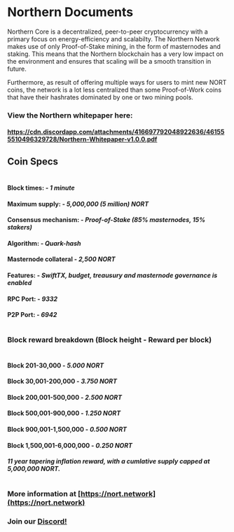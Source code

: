 # Northern Documents

Northern Core is a decentralized, peer-to-peer cryptocurrency with a primary focus on energy-efficiency and scalabilty. The Northern Network makes use of only Proof-of-Stake mining, in the form of masternodes and staking. This means that the Northern blockchain has a very low impact on the environment and ensures that scaling will be a smooth transition in future. 

Furthermore, as result of offering multiple ways for users to mint new NORT coins, the network is a lot less centralized than some Proof-of-Work coins that have their hashrates dominated by one or two mining pools.

### View the Northern whitepaper here: 

#### https://cdn.discordapp.com/attachments/416697792048922636/461555510496329728/Northern-Whitepaper-v1.0.0.pdf

## Coin Specs

#

#### Block times: - *1 minute* 
#### Maximum supply: - *5,000,000 (5 million) NORT*
#### Consensus mechanism: - *Proof-of-Stake (85% masternodes, 15% stakers)*
#### Algorithm: - *Quark-hash* 
#### Masternode collateral - *2,500 NORT*  
#### Features: - *SwiftTX, budget, treausury and masternode governance is enabled* 
#### RPC Port: - *9332* 
#### P2P Port: - *6942* 

#

### Block reward breakdown (Block height - Reward per block)
#
#### Block 201-30,000	  -   *5.000 NORT*

#### Block 30,001-200,000   -   *3.750 NORT*

#### Block 200,001-500,000  -   *2.500 NORT*

#### Block 500,001-900,000  -   *1.250 NORT*

#### Block 900,001-1,500,000  -  *0.500 NORT*

#### Block 1,500,001-6,000,000   -   *0.250 NORT*

#### *11 year tapering inflation reward, with a cumlative supply capped at 5,000,000 NORT.*

#

### More information at [https://nort.network](https://nort.network)
### Join our [Discord!](https://discord.gg/9nzt37V)

